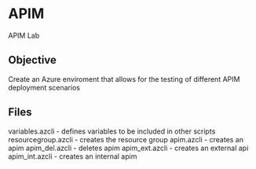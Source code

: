 # APIM
APIM Lab 

## Objective
Create an Azure enviroment that allows for the testing of different APIM deployment scenarios

## Files
variables.azcli - defines variables to be included in other scripts
resourcegroup.azcli - creates the resource group
apim.azcli - creates an apim
apim_del.azcli - deletes apim
apim_ext.azcli - creates an external api
apim_int.azcli - creates an internal apim